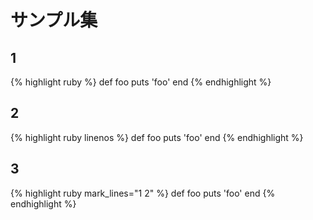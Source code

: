 # サンプル集

## 1
{% highlight ruby %}
def foo
  puts 'foo'
end
{% endhighlight %}

## 2
{% highlight ruby linenos %}
def foo
  puts 'foo'
end
{% endhighlight %}

## 3
{% highlight ruby mark_lines="1 2" %}
def foo
  puts 'foo'
end
{% endhighlight %}
